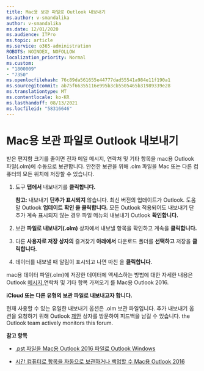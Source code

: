 ```yaml
---
title: Mac용 보관 파일로 Outlook 내보내기
ms.author: v-smandalika
author: v-smandalika
ms.date: 12/01/2020
ms.audience: ITPro
ms.topic: article
ms.service: o365-administration
ROBOTS: NOINDEX, NOFOLLOW
localization_priority: Normal
ms.custom:
- "1800009"
- "7350"
ms.openlocfilehash: 76c89da561655e44777dad55541a984e11f190a1
ms.sourcegitcommit: ab75f66355116e995b3cb5505465b31989339e28
ms.translationtype: MT
ms.contentlocale: ko-KR
ms.lasthandoff: 08/13/2021
ms.locfileid: "58316646"
---
```

# <a name="export-items-to-an-archive-file-in-outlook-for-mac"></a>Mac용 보관 파일로 Outlook 내보내기

받은 편지함 크기를 줄이면 전자 메일 메시지, 연락처 및 기타 항목을 mac용 Outlook 파일(.olm)에 수동으로 보관합니다. 안전한 보관을 위해 .olm 파일을 Mac 또는 다른 컴퓨터의 모든 위치에 저장할 수 있습니다.

1. 도구 **탭에서** 내보내기를 **클릭합니다.**

    **참고:** 내보내기 **단추가 표시되지** 않습니다. 최신 버전의 업데이트가 Outlook. 도움말 Outlook **업데이트** **확인 을 클릭합니다.** 모든 Outlook 적용되어도 내보내기 단추가 계속 표시되지 않는 경우  파일 메뉴의 내보내기 Outlook **확인합니다.** 

2. 보관 **파일로 내보내기(.olm)** 상자에서 내보낼 항목을 확인하고 계속을 **클릭합니다.**

3. 다른 **사용자로 저장 상자의** 즐겨찾기 **아래에서** 다운로드 폴더를 **선택하고** 저장을 **클릭합니다.**

4. 데이터를 내보낼 때 알림이 표시되고 나면 마친 을 **클릭합니다.**

mac용 데이터 파일(.olm)에 저장한 데이터에 액세스하는 방법에 대한 자세한 내용은 Outlook [메시지,](https://support.microsoft.com/office/import-and-export-outlook-email-contacts-and-calendar-92577192-3881-4502-b79d-c3bbada6c8ef#ID0EAACAAA=macOS)연락처 및 기타 항목 가져오기 를 Mac용 Outlook 2016.

**iCloud 또는 다른 유형의 보관 파일로 내보내고자 합니다.**

현재 사용할 수 있는 유일한 내보내기 옵션은 .olm 보관 파일입니다. 추가 내보내기 옵션을 요청하기 위해 Outlook [제안](https://outlook.uservoice.com/) 상자를 방문하여 피드백을 남길 수 있습니다. the Outlook team actively monitors this forum.

**참고 항목**

- [.pst 파일을 Mac용 Outlook 2016 파일로 Outlook Windows](https://support.microsoft.com/office/import-a-pst-file-into-outlook-for-mac-from-outlook-for-windows-b4a6a1d6-94bb-4c85-a4fc-a83dc690e18c)

- [시간 컴퓨터로 항목을 자동으로 보관하거나 백업할 수 Mac용 Outlook 2016](https://support.microsoft.com/office/automatically-archive-or-back-up-outlook-for-mac-items-441fcce5-2262-4b64-ac8c-fa949df989f5)
